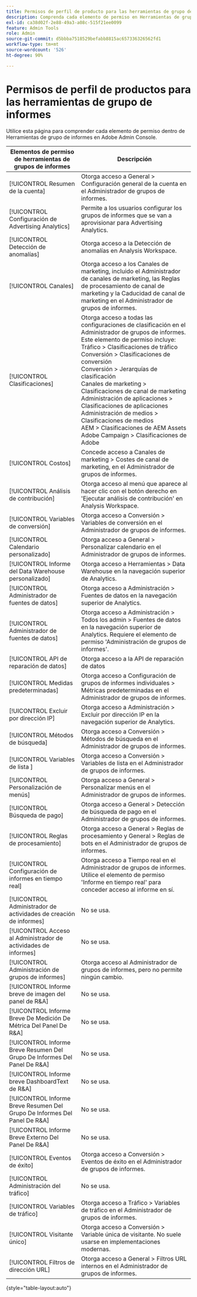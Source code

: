 ```yaml
---
title: Permisos de perfil de producto para las herramientas de grupo de informes en Adobe Admin Console
description: Comprenda cada elemento de permiso en Herramientas de grupos de informes.
exl-id: ca38d02f-2e88-49a3-a08c-515f21ee0099
feature: Admin Tools
role: Admin
source-git-commit: d5bbba7518529befabb8815ac657336326562fd1
workflow-type: tm+mt
source-wordcount: '526'
ht-degree: 90%

---
```


# Permisos de perfil de productos para las herramientas de grupo de informes

Utilice esta página para comprender cada elemento de permiso dentro de Herramientas de grupo de informes en Adobe Admin Console.

| Elementos de permiso de herramientas de grupos de informes | Descripción |
|------|------|
| [!UICONTROL Resumen de la cuenta] | Otorga acceso a General > Configuración general de la cuenta en el Administrador de grupos de informes. |
| [!UICONTROL Configuración de Advertising Analytics] | Permite a los usuarios configurar los grupos de informes que se van a aprovisionar para Advertising Analytics. |
| [!UICONTROL Detección de anomalías] | Otorga acceso a la Detección de anomalías en Analysis Workspace. |
| [!UICONTROL Canales] | Otorga acceso a los Canales de marketing, incluido el Administrador de canales de marketing, las Reglas de procesamiento de canal de marketing y la Caducidad de canal de marketing en el Administrador de grupos de informes. |
| [!UICONTROL Clasificaciones] | Otorga acceso a todas las configuraciones de clasificación en el Administrador de grupos de informes. Este elemento de permiso incluye: <br>Tráfico > Clasificaciones de tráfico<br>Conversión > Clasificaciones de conversión<br>Conversión > Jerarquías de clasificación<br>Canales de marketing > Clasificaciones de canal de marketing<br>Administración de aplicaciones > Clasificaciones de aplicaciones<br>Administración de medios > Clasificaciones de medios<br>AEM > Clasificaciones de AEM Assets<br>Adobe Campaign > Clasificaciones de Adobe |
| [!UICONTROL Costos] | Concede acceso a Canales de marketing > Costes de canal de marketing, en el Administrador de grupos de informes. |
| [!UICONTROL Análisis de contribución] | Otorga acceso al menú que aparece al hacer clic con el botón derecho en &#39;Ejecutar análisis de contribución&#39; en Analysis Workspace. |
| [!UICONTROL Variables de conversión] | Otorga acceso a Conversión > Variables de conversión en el Administrador de grupos de informes. |
| [!UICONTROL Calendario personalizado] | Otorga acceso a General > Personalizar calendario en el Administrador de grupos de informes. |
| [!UICONTROL Informe del Data Warehouse personalizado] | Otorga acceso a Herramientas > Data Warehouse en la navegación superior de Analytics. |
| [!UICONTROL Administrador de fuentes de datos] | Otorga acceso a Administración > Fuentes de datos en la navegación superior de Analytics. |
| [!UICONTROL Administrador de fuentes de datos] | Otorga acceso a Administración > Todos los admin > Fuentes de datos en la navegación superior de Analytics. Requiere el elemento de permiso &#39;Administración de grupos de informes&#39;. |
| [!UICONTROL API de reparación de datos] | Otorga acceso a la API de reparación de datos |
| [!UICONTROL Medidas predeterminadas] | Otorga acceso a Configuración de grupos de informes individuales > Métricas predeterminadas en el Administrador de grupos de informes. |
| [!UICONTROL Excluir por dirección IP] | Otorga acceso a Administración > Excluir por dirección IP en la navegación superior de Analytics. |
| [!UICONTROL Métodos de búsqueda] | Otorga acceso a Conversión > Métodos de búsqueda en el Administrador de grupos de informes. |
| [!UICONTROL Variables de lista ] | Otorga acceso a Conversión > Variables de lista en el Administrador de grupos de informes. |
| [!UICONTROL Personalización de menús] | Otorga acceso a General > Personalizar menús en el Administrador de grupos de informes. |
| [!UICONTROL Búsqueda de pago] | Otorga acceso a General > Detección de búsqueda de pago en el Administrador de grupos de informes. |
| [!UICONTROL Reglas de procesamiento] | Otorga acceso a General > Reglas de procesamiento y General > Reglas de bots en el Administrador de grupos de informes. |
| [!UICONTROL Configuración de informes en tiempo real] | Otorga acceso a Tiempo real en el Administrador de grupos de informes. Utilice el elemento de permiso &#39;Informe en tiempo real&#39; para conceder acceso al informe en sí. |
| [!UICONTROL Administrador de actividades de creación de informes] | No se usa. |
| [!UICONTROL Acceso al Administrador de actividades de informes] | No se usa. |
| [!UICONTROL Administración de grupos de informes] | Otorga acceso al Administrador de grupos de informes, pero no permite ningún cambio. |
| [!UICONTROL Informe breve de imagen del panel de R&amp;A] | No se usa. |
| [!UICONTROL Informe Breve De Medición De Métrica Del Panel De R&amp;A] | No se usa. |
| [!UICONTROL Informe Breve Resumen Del Grupo De Informes Del Panel De R&amp;A] | No se usa. |
| [!UICONTROL Informe breve DashboardText de R&amp;A] | No se usa. |
| [!UICONTROL Informe Breve Resumen Del Grupo De Informes Del Panel De R&amp;A] | No se usa. |
| [!UICONTROL Informe Breve Externo Del Panel De R&amp;A] | No se usa. |
| [!UICONTROL Eventos de éxito] | Otorga acceso a Conversión > Eventos de éxito en el Administrador de grupos de informes. |
| [!UICONTROL Administración del tráfico] | No se usa. |
| [!UICONTROL Variables de tráfico] | Otorga acceso a Tráfico > Variables de tráfico en el Administrador de grupos de informes. |
| [!UICONTROL Visitante único] | Otorga acceso a Conversión > Variable única de visitante. No suele usarse en implementaciones modernas. |
| [!UICONTROL Filtros de dirección URL] | Otorga acceso a General > Filtros URL internos en el Administrador de grupos de informes. |

{style="table-layout:auto"}